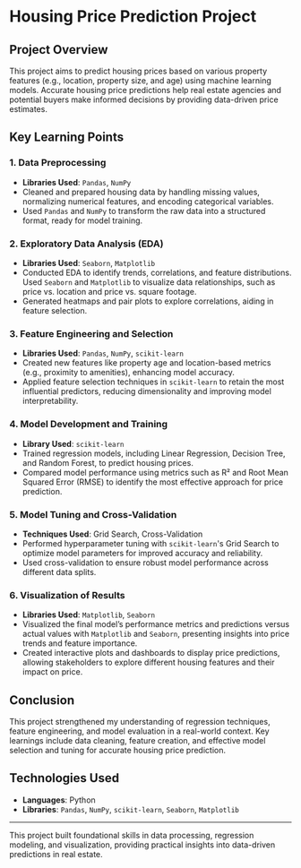 # Housing Price Prediction Project

## Project Overview
This project aims to predict housing prices based on various property features (e.g., location, property size, and age) using machine learning models. Accurate housing price predictions help real estate agencies and potential buyers make informed decisions by providing data-driven price estimates.

## Key Learning Points

### 1. Data Preprocessing
- **Libraries Used**: `Pandas`, `NumPy`
- Cleaned and prepared housing data by handling missing values, normalizing numerical features, and encoding categorical variables.
- Used `Pandas` and `NumPy` to transform the raw data into a structured format, ready for model training.

### 2. Exploratory Data Analysis (EDA)
- **Libraries Used**: `Seaborn`, `Matplotlib`
- Conducted EDA to identify trends, correlations, and feature distributions. Used `Seaborn` and `Matplotlib` to visualize data relationships, such as price vs. location and price vs. square footage.
- Generated heatmaps and pair plots to explore correlations, aiding in feature selection.

### 3. Feature Engineering and Selection
- **Libraries Used**: `Pandas`, `NumPy`, `scikit-learn`
- Created new features like property age and location-based metrics (e.g., proximity to amenities), enhancing model accuracy.
- Applied feature selection techniques in `scikit-learn` to retain the most influential predictors, reducing dimensionality and improving model interpretability.

### 4. Model Development and Training
- **Library Used**: `scikit-learn`
- Trained regression models, including Linear Regression, Decision Tree, and Random Forest, to predict housing prices.
- Compared model performance using metrics such as R² and Root Mean Squared Error (RMSE) to identify the most effective approach for price prediction.

### 5. Model Tuning and Cross-Validation
- **Techniques Used**: Grid Search, Cross-Validation
- Performed hyperparameter tuning with `scikit-learn`'s Grid Search to optimize model parameters for improved accuracy and reliability.
- Used cross-validation to ensure robust model performance across different data splits.

### 6. Visualization of Results
- **Libraries Used**: `Matplotlib`, `Seaborn`
- Visualized the final model’s performance metrics and predictions versus actual values with `Matplotlib` and `Seaborn`, presenting insights into price trends and feature importance.
- Created interactive plots and dashboards to display price predictions, allowing stakeholders to explore different housing features and their impact on price.

## Conclusion
This project strengthened my understanding of regression techniques, feature engineering, and model evaluation in a real-world context. Key learnings include data cleaning, feature creation, and effective model selection and tuning for accurate housing price prediction.

## Technologies Used
- **Languages**: Python
- **Libraries**: `Pandas`, `NumPy`, `scikit-learn`, `Seaborn`, `Matplotlib`

---

This project built foundational skills in data processing, regression modeling, and visualization, providing practical insights into data-driven predictions in real estate.
